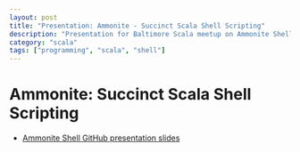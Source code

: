 ```yaml
---
layout: post
title: "Presentation: Ammonite - Succinct Scala Shell Scripting"
description: "Presentation for Baltimore Scala meetup on Ammonite Shell"
category: "scala"
tags: ["programming", "scala", "shell"]
---
```


# Ammonite: Succinct Scala Shell Scripting
* [Ammonite Shell GitHub presentation slides](https://github.com/medale/prez-ammonite-scala-shell/blob/master/presentation/AmmoniteShell.pdf)
